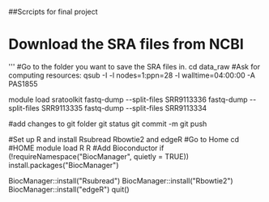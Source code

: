 ##Scrcipts for final project

# Download the SRA files from NCBI

'''
#Go to the folder you want to save the SRA files in. 
cd data_raw
#Ask for computing resources:
qsub -I -l nodes=1:ppn=28 -l walltime=04:00:00 -A PAS1855

module load sratoolkit
fastq-dump --split-files SRR9113336
fastq-dump --split-files SRR9113335
fastq-dump --split-files SRR9113334

#add changes to git folder
git status
git commit -m 
git push

#Set up R and install Rsubread Rbowtie2 and edgeR
#Go to Home
cd #HOME
module load R
R
#Add Bioconductor
if (!requireNamespace("BiocManager", quietly = TRUE))
    install.packages("BiocManager")

BiocManager::install("Rsubread")
BiocManager::install("Rbowtie2")
BiocManager::install("edgeR")
quit()